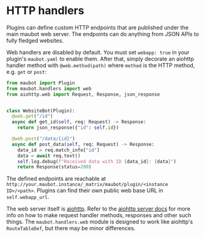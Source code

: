 # HTTP handlers

Plugins can define custom HTTP endpoints that are published under the main
maubot web server. The endpoints can do anything from JSON APIs to fully fledged
websites.

Web handlers are disabled by default. You must set `webapp: true` in your
plugin's `maubot.yaml` to enable them. After that, simply decorate an aiohttp
handler method with `@web.method(path)` where `method` is the HTTP method,
e.g. `get` or `post`:

```python
from maubot import Plugin
from maubot.handlers import web
from aiohttp.web import Request, Response, json_response


class WebsiteBot(Plugin):
  @web.get("/id")
  async def get_id(self, req: Request) -> Response:
    return json_response({"id": self.id})

  @web.post("/data/{id}")
  async def post_data(self, req: Request) -> Response:
    data_id = req.match_info["id"]
    data = await req.text()
    self.log.debug(f"Received data with ID {data_id}: {data}")
    return Response(status=200)
```

The defined endpoints are reachable at
`http://your.maubot.instance/_matrix/maubot/plugin/<instance ID>/<path>`.
Plugins can find their own public web base URL in `self.webapp_url`.

The web server itself is [aiohttp]. Refer to the [aiohttp server docs] for more
info on how to make request handler methods, responses and other such things.
The `maubot.handlers.web` module is designed to work like
aiohttp's `RouteTableDef`, but there may be minor differences.

[aiohttp]: https://github.com/aio-libs/aiohttp
[aiohttp server docs]: https://docs.aiohttp.org/en/stable/web.html
